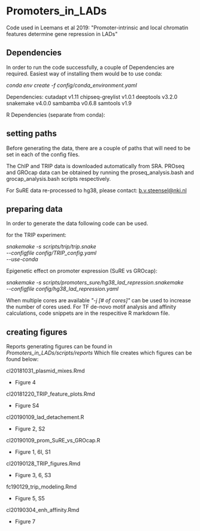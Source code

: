# Promoters_in_LADs
Code used in Leemans et al 2019: "Promoter-intrinsic and local chromatin features determine gene repression in LADs"


## Dependencies

In order to run the code successfully, a couple of Dependencies are required.
Easiest way of installing them would be to use conda:

*conda env create -f config/conda_environment.yaml*

Dependencies:
cutadapt v1.11
chipseq-greylist v1.0.1
deeptools v3.2.0
snakemake v4.0.0
sambamba v0.6.8
samtools v1.9

R Dependencies (separate from conda):


## setting paths
Before generating the data, there are a couple of paths that will need to
be set in each of the config files.

The ChIP and TRIP data is downloaded automatically from SRA.
PROseq and GROcap data can be obtained by running the proseq_analysis.bash and
grocap_analysis.bash scripts respectively.

For SuRE data re-processed to hg38, please contact:
b.v.steensel@nki.nl


## preparing data

In order to generate the data following code can be used.

for the TRIP experiment:

*snakemake -s scripts/trip/trip.snake \
          --configfile config/TRIP_config.yaml \
          --use-conda*


Epigenetic effect on promoter expression (SuRE vs GROcap):

*snakemake -s scripts/promoters_sure/hg38_lad_repression.snakemake \
          --configfile config/hg38_lad_repression.yaml*

When multiple cores are available *"-j [# of cores]"* can be used to increase
the number of cores used.
For TF de-novo motif analysis and affinity calculations, code snippets are in
the respecitive R markdown file.



## creating figures

Reports generating figures can be found in *Promoters_in_LADs/scripts/reports*
Which file creates which figures can be found below:

cl20181031_plasmid_mixes.Rmd
-   Figure 4

cl20181220_TRIP_feature_plots.Rmd
-   Figure S4

cl20190109_lad_detachement.R
-   Figure 2, S2

cl20190109_prom_SuRE_vs_GROcap.R
-   Figure 1, 6I, S1

cl20190128_TRIP_figures.Rmd
-   Figure 3, 6, S3

fc190129_trip_modeling.Rmd
-   Figure 5, S5

cl20190304_enh_affinity.Rmd
-   Figure 7
